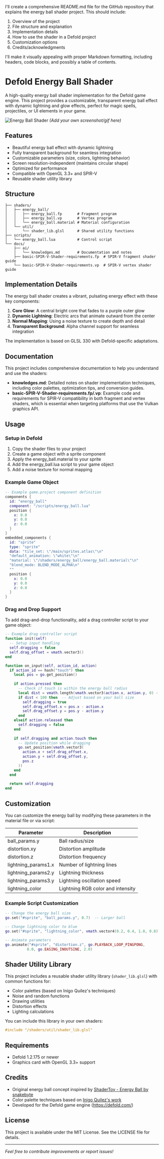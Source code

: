 <think>
I'll create a comprehensive README.md file for the GitHub repository that explains the energy ball shader project. This should include:

1. Overview of the project
2. File structure and explanation
3. Implementation details
4. How to use the shader in a Defold project
5. Customization options
6. Credits/acknowledgments

I'll make it visually appealing with proper Markdown formatting, including headers, code blocks, and possibly a table of contents.
</think>

# Defold Energy Ball Shader

A high-quality energy ball shader implementation for the Defold game engine. This project provides a customizable, transparent energy ball effect with dynamic lightning and glow effects, perfect for magic spells, projectiles, or UI elements in your game.

![Energy Ball Shader](https://i.imgur.com/example.gif) *(Add your own screenshot/gif here)*

## Features

- Beautiful energy ball effect with dynamic lightning
- Fully transparent background for seamless integration
- Customizable parameters (size, colors, lightning behavior)
- Screen resolution-independent (maintains circular shape)
- Optimized for performance
- Compatible with OpenGL 3.3+ and SPIR-V
- Reusable shader utility library

## Structure

```
├── shaders/
│   ├── energy_ball/
│   │   ├── energy_ball.fp       # Fragment program
│   │   ├── energy_ball.vp       # Vertex program
│   │   └── energy_ball.material # Material configuration
│   └── util/
│       └── shader_lib.glsl      # Shared utility functions
├── scripts/
│   └── energy_ball.lua          # Control script
└── docs/
    ├── ai/
    │   └── knowledges.md        # Documentation and notes
    ├── basic-SPIR-V-Shader-requirements.fp  # SPIR-V fragment shader guide
    └── basic-SPIR-V-Shader-requirements.vp  # SPIR-V vertex shader guide
```

## Implementation Details

The energy ball shader creates a vibrant, pulsating energy effect with these key components:

1. **Core Glow**: A central bright core that fades to a purple outer glow
2. **Dynamic Lightning**: Electric arcs that animate outward from the center
3. **Normal Mapping**: Using a noise texture to create depth and detail
4. **Transparent Background**: Alpha channel support for seamless integration

The implementation is based on GLSL 330 with Defold-specific adaptations.

## Documentation

This project includes comprehensive documentation to help you understand and use the shaders:

- **knowledges.md**: Detailed notes on shader implementation techniques, including color palettes, optimization tips, and conversion guides.
- **basic-SPIR-V-Shader-requirements.fp/.vp**: Example code and requirements for SPIR-V compatibility in both fragment and vertex shaders, which is essential when targeting platforms that use the Vulkan graphics API.

## Usage

### Setup in Defold

1. Copy the shader files to your project
2. Create a game object with a sprite component
3. Apply the energy_ball.material to your sprite
4. Add the energy_ball.lua script to your game object
5. Add a noise texture for normal mapping

### Example Game Object

```lua
-- Example game.project component definition
components {
  id: "energy_ball"
  component: "/scripts/energy_ball.lua"
  position {
    x: 0.0
    y: 0.0
    z: 0.0
  }
}
embedded_components {
  id: "sprite"
  type: "sprite"
  data: "tile_set: \"/main/sprites.atlas\"\n"
  "default_animation: \"white\"\n"
  "material: \"/shaders/energy_ball/energy_ball.material\"\n"
  "blend_mode: BLEND_MODE_ALPHA\n"
  ""
  position {
    x: 0.0
    y: 0.0
    z: 0.0
  }
}
```

### Drag and Drop Support

To add drag-and-drop functionality, add a drag controller script to your game object:

```lua
-- Example drag controller script
function init(self)
  -- Setup input handling
  self.dragging = false
  self.drag_offset = vmath.vector3()
end

function on_input(self, action_id, action)
  if action_id == hash("touch") then
    local pos = go.get_position()
    
    if action.pressed then
      -- Check if touch is within the energy ball radius
      local dist = vmath.length(vmath.vector3(action.x, action.y, 0) - pos)
      if dist < 100 then  -- Adjust based on your ball size
        self.dragging = true
        self.drag_offset.x = pos.x - action.x
        self.drag_offset.y = pos.y - action.y
      end
    elseif action.released then
      self.dragging = false
    end
    
    if self.dragging and action.touch then
      -- Update position while dragging
      go.set_position(vmath.vector3(
        action.x + self.drag_offset.x,
        action.y + self.drag_offset.y,
        pos.z
      ))
    end
  end
  
  return self.dragging
end
```

## Customization

You can customize the energy ball by modifying these parameters in the material file or via script:

| Parameter | Description |
|-----------|-------------|
| ball_params.y | Ball radius/size |
| distortion.xy | Distortion amplitude |
| distortion.z | Distortion frequency |
| lightning_params1.x | Number of lightning lines |
| lightning_params2.y | Lightning thickness |
| lightning_params3.y | Lightning oscillation speed |
| lightning_color | Lightning RGB color and intensity |

### Example Script Customization

```lua
-- Change the energy ball size
go.set("#sprite", "ball_params.y", 0.7)  -- Larger ball

-- Change lightning color to blue
go.set("#sprite", "lightning_color", vmath.vector4(0.2, 0.4, 1.0, 0.8))

-- Animate parameters
go.animate("#sprite", "distortion.z", go.PLAYBACK_LOOP_PINGPONG, 
          8.0, go.EASING_INOUTSINE, 2.0)
```

## Shader Utility Library

This project includes a reusable shader utility library (`shader_lib.glsl`) with common functions for:

- Color palettes (based on Inigo Quilez's techniques)
- Noise and random functions
- Drawing utilities
- Distortion effects
- Lighting calculations

You can include this library in your own shaders:

```glsl
#include "/shaders/util/shader_lib.glsl"
```

## Requirements

- Defold 1.2.175 or newer
- Graphics card with OpenGL 3.3+ support

## Credits

- Original energy ball concept inspired by [ShaderToy - Energy Ball by snakebyte](https://www.shadertoy.com/view/lfycz3)
- Color palette techniques based on [Inigo Quilez's work](https://iquilezles.org/articles/palettes/)
- Developed for the Defold game engine (https://defold.com/)

## License

This project is available under the MIT License. See the LICENSE file for details.

---

*Feel free to contribute improvements or report issues!*
